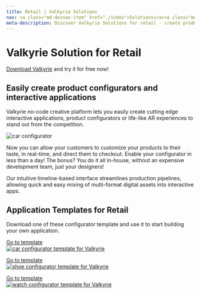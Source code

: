 ```yaml
---
title: Retail | Valkyrie Solutions
nav: <a class="md-docnav-item" href="./index">Solutions</a><a class="md-docnav-item" href="">Retail</a>
meta-description: Discover Valkyrie Solutions for retail - create product configurators
---
```


# Valkyrie Solution for Retail

[Download Valkyrie](/vlk/downloads) and try it for free now!

## Easily create product configurators and interactive applications

Valkyrie no-code creative platform lets you easily create cutting edge interactive applications, product configurators or life-like AR experiences to stand out from the competition.

<img src= "https://cdn2.talansoft.com/ftp/img/tutorial_sample_images/tesla_doors_05.gif" alt="car configurator" />

Now you can allow your customers to customize your products to their taste, in real-time, and direct them to checkout. Enable your configurator in less than a day! The bonus? You do it all in-house, without an expensive development team, just your designers!

Our intuitive timeline-based interface streamlines production pipelines, allowing quick and easy mixing of multi-format digital assets into interactive apps.

## Application Templates for Retail
Download one of these configurator template and use it to start building your own application.

<a class="btn btn-primary" href="/md/docs/VlkSamples/car-configurator">Go to template</a>
<a href="/md/docs/VlkSamples/car-configurator">  
<img src= "https://cdn2.talansoft.com/ftp/img/tutorial_sample_images/tesla_01.jpg" alt="car configurator template for Valkyrie" />
</a>

<a class="btn btn-primary" href="/md/docs/VlkSamples/shoe-configurator">Go to template</a>
<a href="/md/docs/VlkSamples/shoe-configurator">  
<img src= "https://cdn2.talansoft.com/ftp/img/shoe_configurator/shoe_05.gif" alt="shoe configurator template for Valkyrie" />
</a>

<a class="btn btn-primary" href="/md/docs/VlkSamples/watch-configurator">Go to template</a>
<a href="/md/docs/VlkSamples/watch-configurator">  
<img src= "https://cdn2.talansoft.com/ftp/img/watch_configurator/watch-configurator.jpg" alt="watch configurator template for Valkyrie" />
</a>
